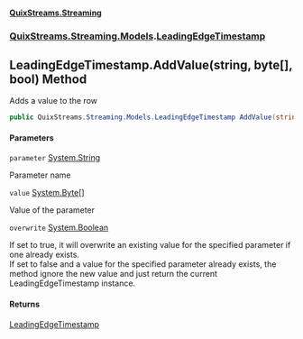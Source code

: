 #### [QuixStreams.Streaming](index.md 'index')
### [QuixStreams.Streaming.Models](QuixStreams.Streaming.Models.md 'QuixStreams.Streaming.Models').[LeadingEdgeTimestamp](LeadingEdgeTimestamp.md 'QuixStreams.Streaming.Models.LeadingEdgeTimestamp')

## LeadingEdgeTimestamp.AddValue(string, byte[], bool) Method

Adds a value to the row

```csharp
public QuixStreams.Streaming.Models.LeadingEdgeTimestamp AddValue(string parameter, byte[] value, bool overwrite=false);
```
#### Parameters

<a name='QuixStreams.Streaming.Models.LeadingEdgeTimestamp.AddValue(string,byte[],bool).parameter'></a>

`parameter` [System.String](https://docs.microsoft.com/en-us/dotnet/api/System.String 'System.String')

Parameter name

<a name='QuixStreams.Streaming.Models.LeadingEdgeTimestamp.AddValue(string,byte[],bool).value'></a>

`value` [System.Byte](https://docs.microsoft.com/en-us/dotnet/api/System.Byte 'System.Byte')[[]](https://docs.microsoft.com/en-us/dotnet/api/System.Array 'System.Array')

Value of the parameter

<a name='QuixStreams.Streaming.Models.LeadingEdgeTimestamp.AddValue(string,byte[],bool).overwrite'></a>

`overwrite` [System.Boolean](https://docs.microsoft.com/en-us/dotnet/api/System.Boolean 'System.Boolean')

If set to true, it will overwrite an existing value for the specified parameter if one already exists.  
            If set to false and a value for the specified parameter already exists, the method ignore the new value and just return the current LeadingEdgeTimestamp instance.

#### Returns
[LeadingEdgeTimestamp](LeadingEdgeTimestamp.md 'QuixStreams.Streaming.Models.LeadingEdgeTimestamp')
